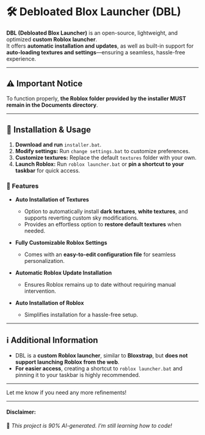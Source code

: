 # 🛠️ Debloated Blox Launcher (DBL)

**DBL (Debloated Blox Launcher)** is an open-source, lightweight, and optimized **custom Roblox launcher**.  
It offers **automatic installation and updates**, as well as built-in support for **auto-loading textures and settings**—ensuring a seamless, hassle-free experience.

---

## ⚠️ Important Notice  
To function properly, **the Roblox folder provided by the installer MUST remain in the Documents directory**.

---

## 🚀 Installation & Usage  
1. **Download and run** `installer.bat`.  
2. **Modify settings:** Run `change settings.bat` to customize preferences.  
3. **Customize textures:** Replace the default `textures` folder with your own.  
4. **Launch Roblox:** Run `roblox launcher.bat` or **pin a shortcut to your taskbar** for quick access.  

### 🌟 Features  
- **Auto Installation of Textures**  
  - Option to automatically install **dark textures**, **white textures**, and supports reverting custom sky modifications.  
  - Provides an effortless option to **restore default textures** when needed.  

- **Fully Customizable Roblox Settings**  
  - Comes with an **easy-to-edit configuration file** for seamless personalization.  

- **Automatic Roblox Update Installation**  
  - Ensures Roblox remains up to date without requiring manual intervention.  

- **Auto Installation of Roblox**  
  - Simplifies installation for a hassle-free setup.  

---

## ℹ️ Additional Information  
- DBL is a **custom Roblox launcher**, similar to **Bloxstrap**, but **does not support launching Roblox from the web**.  
- **For easier access**, creating a shortcut to `roblox launcher.bat` and pinning it to your taskbar is highly recommended.

---

Let me know if you need any more refinements!

---

#### Disclaimer:  
🚨 *This project is 90% AI-generated. I’m still learning how to code!*

